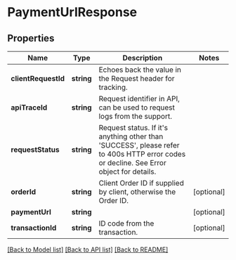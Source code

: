 # PaymentUrlResponse

## Properties
Name | Type | Description | Notes
------------ | ------------- | ------------- | -------------
**clientRequestId** | **string** | Echoes back the value in the Request header for tracking. | 
**apiTraceId** | **string** | Request identifier in API, can be used to request logs from the support. | 
**requestStatus** | **string** | Request status. If it&#39;s anything other than &#39;SUCCESS&#39;, please refer to 400s HTTP error codes or decline. See Error object for details. | 
**orderId** | **string** | Client Order ID if supplied by client, otherwise the Order ID. | [optional] 
**paymentUrl** | **string** |  | [optional] 
**transactionId** | **string** | ID code from the transaction. | [optional] 

[[Back to Model list]](../README.md#documentation-for-models) [[Back to API list]](../README.md#documentation-for-api-endpoints) [[Back to README]](../README.md)


